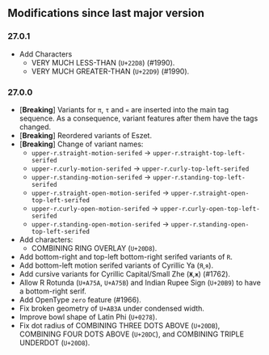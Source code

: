 ## Modifications since last major version

### 27.0.1

* Add Characters
  - VERY MUCH LESS-THAN (`U+22D8`) (#1990).
  - VERY MUCH GREATER-THAN (`U+22D9`) (#1990).


### 27.0.0

* \[**Breaking**\] Variants for `π`, `τ` and `«` are inserted into the main tag sequence. As a consequence, variant features after them have the tags changed.
* \[**Breaking**\] Reordered variants of Eszet.
* \[**Breaking**\] Change of variant names:
  - `upper-r`.`straight-motion-serifed` → `upper-r`.`straight-top-left-serifed`
  - `upper-r`.`curly-motion-serifed` → `upper-r`.`curly-top-left-serifed`
  - `upper-r`.`standing-motion-serifed` → `upper-r`.`standing-top-left-serifed`
  - `upper-r`.`straight-open-motion-serifed` → `upper-r`.`straight-open-top-left-serifed`
  - `upper-r`.`curly-open-motion-serifed` → `upper-r`.`curly-open-top-left-serifed`
  - `upper-r`.`standing-open-motion-serifed` → `upper-r`.`standing-open-top-left-serifed`
* Add characters:
  - COMBINING RING OVERLAY (`U+20D8`).
* Add bottom-right and top-left bottom-right serifed variants of `R`.
* Add bottom-left motion serifed variants of Cyrillic Ya (`Я`,`я`).
* Add cursive variants for Cyrillic Capital/Small Zhe (`Ж`,`ж`) (#1762).
* Allow R Rotunda (`U+A75A`, `U+A75B`) and Indian Rupee Sign (`U+20B9`) to have a bottom-right serif.
* Add OpenType `zero` feature (#1966).
* Fix broken geometry of `U+AB3A` under condensed width.
* Improve bowl shape of Latin Phi (`U+0278`).
* Fix dot radius of COMBINING THREE DOTS ABOVE (`U+20DB`), COMBINING FOUR DOTS ABOVE (`U+20DC`), and COMBINING TRIPLE UNDERDOT (`U+20D8`).

